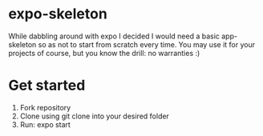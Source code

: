 # expo-skeleton
While dabbling around with expo I decided I would need a basic app-skeleton so as not to start from scratch every time. You may use it for your projects of course, but you know the drill: no warranties :)

# Get started
1. Fork repository
2. Clone using git clone into your desired folder
3. Run: expo start